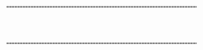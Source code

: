                         =========================================================================

                          



                        =========================================================================
